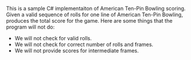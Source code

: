 This is a sample C# implementaiton of American Ten-Pin Bowling scoring. Given a valid sequence of rolls for one line of American Ten-Pin Bowling, produces the total score for the game. Here are some things that the program will not do:
- We will not check for valid rolls.
- We will not check for correct number of rolls and frames.
- We will not provide scores for intermediate frames.
